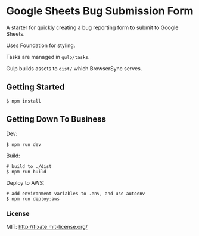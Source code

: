 # Google Sheets Bug Submission Form

A starter for quickly creating a bug reporting form to submit to Google Sheets.

Uses Foundation for styling.

Tasks are managed in `gulp/tasks`.

Gulp builds assets to `dist/` which BrowserSync serves.

## Getting Started

```shell
$ npm install
```

## Getting Down To Business

Dev:

```shell
$ npm run dev
```

Build:

```shell
# build to ./dist
$ npm run build
```

Deploy to AWS:

```shell
# add environment variables to .env, and use autoenv
$ npm run deploy:aws
```

### License

MIT: http://fixate.mit-license.org/
